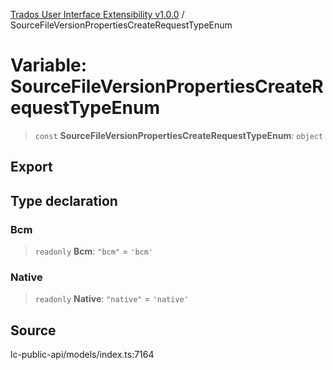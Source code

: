 [Trados User Interface Extensibility v1.0.0](../wiki/globals) / SourceFileVersionPropertiesCreateRequestTypeEnum

# Variable: SourceFileVersionPropertiesCreateRequestTypeEnum

> `const` **SourceFileVersionPropertiesCreateRequestTypeEnum**: `object`

## Export

## Type declaration

### Bcm

> `readonly` **Bcm**: `"bcm"` = `'bcm'`

### Native

> `readonly` **Native**: `"native"` = `'native'`

## Source

lc-public-api/models/index.ts:7164
